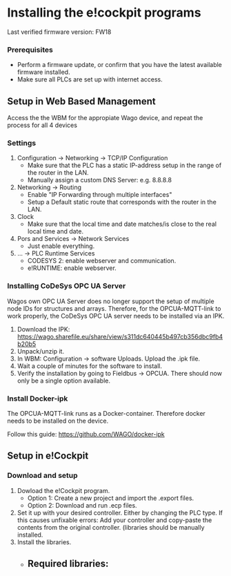 # Installing the e!cockpit programs

Last verified firmware version: FW18

### Prerequisites
- Perform a firmware update, or confirm that you have the latest available firmware installed.
- Make sure all PLCs are set up with internet access.  

## Setup in Web Based Management
Access the the WBM for the appropiate Wago device, and repeat the process for all 4 devices

### Settings
 1. Configuration -> Networking -> TCP/IP Configuration
    - Make sure that the PLC has a static IP-address setup in the range of the router in the LAN. 
    - Manually assign a custom DNS Server: e.g. 8.8.8.8
 2. Networking -> Routing 
    - Enable "IP Forwarding through multiple interfaces"
    - Setup a Default static route that corresponds with the router in the LAN. 
 3. Clock
    - Make sure that the local time and date matches/is close to the real local time and date. 
 4. Pors and Services -> Network Services
    - Just enable everything. 
 5. ... -> PLC Runtime Services
    - CODESYS 2: enable webserver and communication. 
    - e!RUNTIME: enable webserver. 


### Installing CoDeSys OPC UA Server
Wagos own OPC UA Server does no longer support the setup of multiple node IDs for structures and arrays. Therefore, for the OPCUA-MQTT-link to work properly, the CoDeSys OPC UA server needs to be installed via an IPK. 

1. Download the IPK: https://wago.sharefile.eu/share/view/s311dc640445b497cb356dbc9fb4b20b5
2. Unpack/unzip it.
3. In WBM: Configuration -> software Uploads. Upload the .ipk file. 
4. Wait a couple of minutes for the software to install. 
5. Verify the installation by going to Fieldbus -> OPCUA. There should now only be a single option available. 

### Install Docker-ipk
The OPCUA-MQTT-link runs as a Docker-container. Therefore docker needs to be installed on the device.

Follow this guide: https://github.com/WAGO/docker-ipk


## Setup in e!Cockpit

### Download and setup
1. Dowload the e!Cockpit program. 
   - Option 1: Create a new project and import the .export files. 
   - Option 2: Download and run .ecp files. 
2. Set it up with your desired controller. Either by changing the PLC type. If this causes unfixable errors: Add your controller and copy-paste the contents from the original controller. (libraries should be manually installed.
3. Install the libraries.
   - Required libraries:
     - 
 

